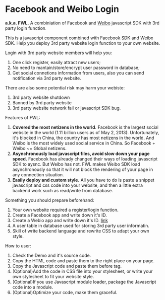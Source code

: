 Facebook and Weibo Login
====================
**a.k.a. FWL.** A combiniation of Facebook and [Weibo](http://open.weibo.com/widget/js#connect) javascript SDK with 3rd party login function.

This is a javascript component combined with Facebook SDK and Weibo SDK. Help you deploy 3rd party website login function to your own website.

Login with 3rd party website members will help you:

1. One click register, easily attract new users;
2. No need to mantain/store/encrypt user password in database;
3. Get social connetions information from users, also you can send notification via 3rd party website.

There are also some potential risk may harm your webiste:

1. 3rd party website shutdown
2. Banned by 3rd party website
3. 3rd party website network fail or javascript SDK bug.

Features of FWL:

1. **Covered the most netizens in the world.**
Facebook is the largest social website in the world (1.11 billion users as of May 2, 2013). Unfortunately, it's blocked in China, the country has most netizens in the world. And Weibo is the most widely used social service in China. So Facebook + Weibo ~= Global netizens.
2. **Asynchronously load javascript files, avoid slow down your page speed.**
Facebook has already changed their ways of loading javascript SDK to aysnc. But Weibo has not. FWL makes Weibo SDK load asynchronously so that it will not block the rendering of your page in any connection situation.
3. **Easily deploy and custom style.**
All you have to do is paste a snippet javascript and css code into your website, and then a little extra backend work such as read/write from database.

Something you should prepare beforehand:

1. Your own website required a register/login function.
2. Create a Facebook app and write down  it's ID.
3. Create a Webio app and write down it's ID. [link](http://open.weibo.com/wiki/%E6%96%B0%E6%89%8B%E6%8C%87%E5%8D%97)
4. A user table in database used for storing 3rd party user informatin.
5. Skill of write backend language and rewrite CSS to adapt your own style.

How to user:

1. Check the Demo and it's source code.
2. Copy the HTML code and paste them to the right place on your page.
3. Copy the Javascript code and paste them before </body> tag.
4. (Optional)Add the code in CSS file into your stylesheet, or write your own stylesheet to fit your website style.
5. (Optional)If you use Javascript module loader, package the Javascript code into a module.
6. (Optional)Optimize your code, make them graceful.
